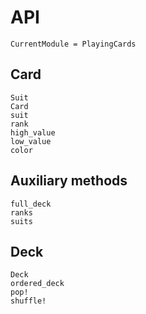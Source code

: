 # API

```@meta
CurrentModule = PlayingCards
```

## Card

```@docs
Suit
Card
suit
rank
high_value
low_value
color
```

## Auxiliary methods

```@docs
full_deck
ranks
suits
```

## Deck

```@docs
Deck
ordered_deck
pop!
shuffle!
```
